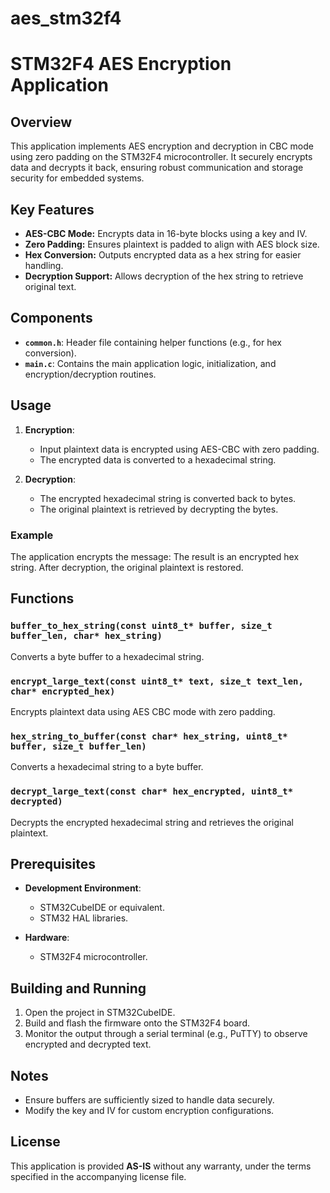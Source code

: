 # aes_stm32f4
# STM32F4 AES Encryption Application

## Overview
This application implements AES encryption and decryption in CBC mode using zero padding on the STM32F4 microcontroller. It securely encrypts data and decrypts it back, ensuring robust communication and storage security for embedded systems.

## Key Features
- **AES-CBC Mode:** Encrypts data in 16-byte blocks using a key and IV.
- **Zero Padding:** Ensures plaintext is padded to align with AES block size.
- **Hex Conversion:** Outputs encrypted data as a hex string for easier handling.
- **Decryption Support:** Allows decryption of the hex string to retrieve original text.

## Components
- **`common.h`**: Header file containing helper functions (e.g., for hex conversion).
- **`main.c`**: Contains the main application logic, initialization, and encryption/decryption routines.

## Usage
1. **Encryption**:
   - Input plaintext data is encrypted using AES-CBC with zero padding.
   - The encrypted data is converted to a hexadecimal string.

2. **Decryption**:
   - The encrypted hexadecimal string is converted back to bytes.
   - The original plaintext is retrieved by decrypting the bytes.

### Example
The application encrypts the message:
The result is an encrypted hex string. After decryption, the original plaintext is restored.

## Functions
### `buffer_to_hex_string(const uint8_t* buffer, size_t buffer_len, char* hex_string)`
Converts a byte buffer to a hexadecimal string.

### `encrypt_large_text(const uint8_t* text, size_t text_len, char* encrypted_hex)`
Encrypts plaintext data using AES CBC mode with zero padding.

### `hex_string_to_buffer(const char* hex_string, uint8_t* buffer, size_t buffer_len)`
Converts a hexadecimal string to a byte buffer.

### `decrypt_large_text(const char* hex_encrypted, uint8_t* decrypted)`
Decrypts the encrypted hexadecimal string and retrieves the original plaintext.

## Prerequisites
- **Development Environment**:
  - STM32CubeIDE or equivalent.
  - STM32 HAL libraries.

- **Hardware**:
  - STM32F4 microcontroller.

## Building and Running
1. Open the project in STM32CubeIDE.
2. Build and flash the firmware onto the STM32F4 board.
3. Monitor the output through a serial terminal (e.g., PuTTY) to observe encrypted and decrypted text.

## Notes
- Ensure buffers are sufficiently sized to handle data securely.
- Modify the key and IV for custom encryption configurations.

## License
This application is provided **AS-IS** without any warranty, under the terms specified in the accompanying license file.

